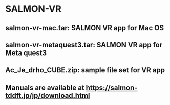 # SALMON-VR
## salmon-vr-mac.tar: SALMON VR app for Mac OS
## salmon-vr-metaquest3.tar: SALMON VR app for Meta quest3
## Ac_Je_drho_CUBE.zip: sample file set for VR app
## Manuals are available at https://salmon-tddft.jp/jp/download.html
